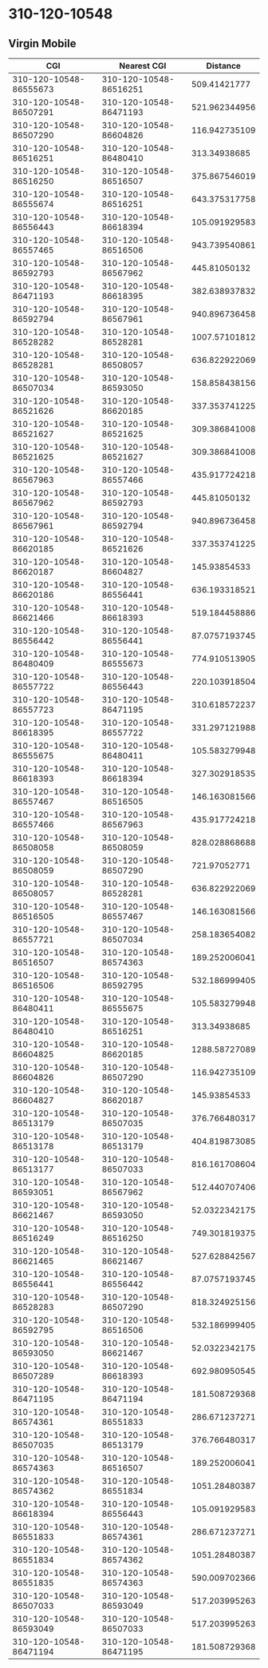 # 310-120-10548
## Virgin Mobile


| CGI | Nearest CGI | Distance |
|-----|-------------|----------|
| 310-120-10548-86555673 | 310-120-10548-86516251 | 509.41421777 |
| 310-120-10548-86507291 | 310-120-10548-86471193 | 521.962344956 |
| 310-120-10548-86507290 | 310-120-10548-86604826 | 116.942735109 |
| 310-120-10548-86516251 | 310-120-10548-86480410 | 313.34938685 |
| 310-120-10548-86516250 | 310-120-10548-86516507 | 375.867546019 |
| 310-120-10548-86555674 | 310-120-10548-86516251 | 643.375317758 |
| 310-120-10548-86556443 | 310-120-10548-86618394 | 105.091929583 |
| 310-120-10548-86557465 | 310-120-10548-86516506 | 943.739540861 |
| 310-120-10548-86592793 | 310-120-10548-86567962 | 445.81050132 |
| 310-120-10548-86471193 | 310-120-10548-86618395 | 382.638937832 |
| 310-120-10548-86592794 | 310-120-10548-86567961 | 940.896736458 |
| 310-120-10548-86528282 | 310-120-10548-86528281 | 1007.57101812 |
| 310-120-10548-86528281 | 310-120-10548-86508057 | 636.822922069 |
| 310-120-10548-86507034 | 310-120-10548-86593050 | 158.858438156 |
| 310-120-10548-86521626 | 310-120-10548-86620185 | 337.353741225 |
| 310-120-10548-86521627 | 310-120-10548-86521625 | 309.386841008 |
| 310-120-10548-86521625 | 310-120-10548-86521627 | 309.386841008 |
| 310-120-10548-86567963 | 310-120-10548-86557466 | 435.917724218 |
| 310-120-10548-86567962 | 310-120-10548-86592793 | 445.81050132 |
| 310-120-10548-86567961 | 310-120-10548-86592794 | 940.896736458 |
| 310-120-10548-86620185 | 310-120-10548-86521626 | 337.353741225 |
| 310-120-10548-86620187 | 310-120-10548-86604827 | 145.93854533 |
| 310-120-10548-86620186 | 310-120-10548-86556441 | 636.193318521 |
| 310-120-10548-86621466 | 310-120-10548-86618393 | 519.184458886 |
| 310-120-10548-86556442 | 310-120-10548-86556441 | 87.0757193745 |
| 310-120-10548-86480409 | 310-120-10548-86555673 | 774.910513905 |
| 310-120-10548-86557722 | 310-120-10548-86556443 | 220.103918504 |
| 310-120-10548-86557723 | 310-120-10548-86471195 | 310.618572237 |
| 310-120-10548-86618395 | 310-120-10548-86557722 | 331.297121988 |
| 310-120-10548-86555675 | 310-120-10548-86480411 | 105.583279948 |
| 310-120-10548-86618393 | 310-120-10548-86618394 | 327.302918535 |
| 310-120-10548-86557467 | 310-120-10548-86516505 | 146.163081566 |
| 310-120-10548-86557466 | 310-120-10548-86567963 | 435.917724218 |
| 310-120-10548-86508058 | 310-120-10548-86508059 | 828.028868688 |
| 310-120-10548-86508059 | 310-120-10548-86507290 | 721.97052771 |
| 310-120-10548-86508057 | 310-120-10548-86528281 | 636.822922069 |
| 310-120-10548-86516505 | 310-120-10548-86557467 | 146.163081566 |
| 310-120-10548-86557721 | 310-120-10548-86507034 | 258.183654082 |
| 310-120-10548-86516507 | 310-120-10548-86574363 | 189.252006041 |
| 310-120-10548-86516506 | 310-120-10548-86592795 | 532.186999405 |
| 310-120-10548-86480411 | 310-120-10548-86555675 | 105.583279948 |
| 310-120-10548-86480410 | 310-120-10548-86516251 | 313.34938685 |
| 310-120-10548-86604825 | 310-120-10548-86620185 | 1288.58727089 |
| 310-120-10548-86604826 | 310-120-10548-86507290 | 116.942735109 |
| 310-120-10548-86604827 | 310-120-10548-86620187 | 145.93854533 |
| 310-120-10548-86513179 | 310-120-10548-86507035 | 376.766480317 |
| 310-120-10548-86513178 | 310-120-10548-86513179 | 404.819873085 |
| 310-120-10548-86513177 | 310-120-10548-86507033 | 816.161708604 |
| 310-120-10548-86593051 | 310-120-10548-86567962 | 512.440707406 |
| 310-120-10548-86621467 | 310-120-10548-86593050 | 52.0322342175 |
| 310-120-10548-86516249 | 310-120-10548-86516250 | 749.301819375 |
| 310-120-10548-86621465 | 310-120-10548-86621467 | 527.628842567 |
| 310-120-10548-86556441 | 310-120-10548-86556442 | 87.0757193745 |
| 310-120-10548-86528283 | 310-120-10548-86507290 | 818.324925156 |
| 310-120-10548-86592795 | 310-120-10548-86516506 | 532.186999405 |
| 310-120-10548-86593050 | 310-120-10548-86621467 | 52.0322342175 |
| 310-120-10548-86507289 | 310-120-10548-86618393 | 692.980950545 |
| 310-120-10548-86471195 | 310-120-10548-86471194 | 181.508729368 |
| 310-120-10548-86574361 | 310-120-10548-86551833 | 286.671237271 |
| 310-120-10548-86507035 | 310-120-10548-86513179 | 376.766480317 |
| 310-120-10548-86574363 | 310-120-10548-86516507 | 189.252006041 |
| 310-120-10548-86574362 | 310-120-10548-86551834 | 1051.28480387 |
| 310-120-10548-86618394 | 310-120-10548-86556443 | 105.091929583 |
| 310-120-10548-86551833 | 310-120-10548-86574361 | 286.671237271 |
| 310-120-10548-86551834 | 310-120-10548-86574362 | 1051.28480387 |
| 310-120-10548-86551835 | 310-120-10548-86574363 | 590.009702366 |
| 310-120-10548-86507033 | 310-120-10548-86593049 | 517.203995263 |
| 310-120-10548-86593049 | 310-120-10548-86507033 | 517.203995263 |
| 310-120-10548-86471194 | 310-120-10548-86471195 | 181.508729368 |
